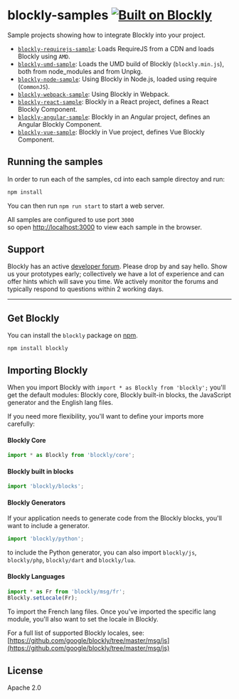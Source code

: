 # blockly-samples  [![Built on Blockly](https://tinyurl.com/built-on-blockly)](https://github.com/google/blockly)

Sample projects showing how to integrate Blockly into your project.
- [``blockly-requirejs-sample``](blockly-requirejs/README.md): Loads RequireJS from a CDN and loads Blockly using ``AMD``.
- [``blockly-umd-sample``](blockly-umd/README.md): Loads the UMD build of Blockly (``blockly.min.js``), both from node_modules and from Unpkg.
- [``blockly-node-sample``](blockly-node/README.md): Using Blockly in Node.js, loaded using require (``CommonJS``).
- [``blockly-webpack-sample``](blockly-webpack/README.md): Using Blockly in Webpack.
- [``blockly-react-sample``](blockly-react/README.md): Blockly in a React project, defines a React Blockly Component.
- [``blockly-angular-sample``](blockly-angular/README.md): Blockly in an Angular project, defines an Angular Blockly Component.
- [``blockly-vue-sample``](blockly-vue/README.md): Blockly in Vue project, defines Vue Blockly Component.

## Running the samples

In order to run each of the samples, cd into each sample directoy and run: 
```bash
npm install
```

You can then run ``npm run start`` to start a web server. 

All samples are configured to use port ``3000``<br/>
so open [http://localhost:3000](http://localhost:3000) to view each sample in the browser.

## Support

Blockly has an active [developer forum](https://groups.google.com/forum/#!forum/blockly). Please drop by and say hello. Show us your prototypes early; collectively we have a lot of experience and can offer hints which will save you time. We actively monitor the forums and typically respond to questions within 2 working days.

---

## Get Blockly

You can install the ``blockly`` package on [npm](https://www.npmjs.com/package/blockly).

```
npm install blockly
```


## Importing Blockly

When you import Blockly with ``import * as Blockly from 'blockly';`` you'll get the default modules:
Blockly core, Blockly built-in blocks, the JavaScript generator and the English lang files. 

If you need more flexibility, you'll want to define your imports more carefully: 

#### Blockly Core

```js
import * as Blockly from 'blockly/core';
```

#### Blockly built in blocks

```js
import 'blockly/blocks';
```

#### Blockly Generators
If your application needs to generate code from the Blockly blocks, you'll want to include a generator.

```js
import 'blockly/python';
```
to include the Python generator, you can also import ``blockly/js``, ``blockly/php``, ``blockly/dart`` and ``blockly/lua``.

#### Blockly Languages

```js
import * as Fr from 'blockly/msg/fr';
Blockly.setLocale(Fr);
```

To import the French lang files. Once you've imported the specific lang module, you'll also want to set the locale in Blockly.

For a full list of supported Blockly locales, see: [https://github.com/google/blockly/tree/master/msg/js](https://github.com/google/blockly/tree/master/msg/js)

## License

Apache 2.0
